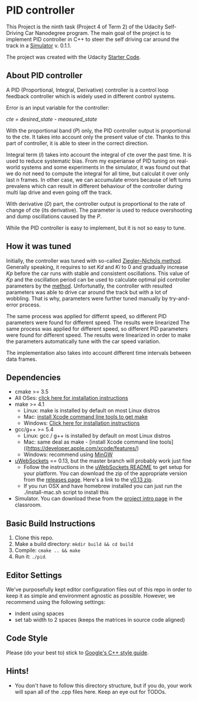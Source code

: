# PID controller
This Project is the ninth task (Project 4 of Term 2) of the Udacity Self-Driving Car Nanodegree program. The main goal of the project is to implement PID controller in C++ to steer the self driving car around the track in a [Simulator](https://github.com/udacity/CarND-PID-Control-Project/releases) v. 0.1.1.

The project was created with the Udacity [Starter Code](https://github.com/udacity/CarND-PID-Control-Project).

## About PID controller

A PID (Proportional, Integral, Derivative) controller is a control loop feedback controller which is widely used in different control systems.

Error is an input variable for the controller:

_cte = desired_state - measured_state_

With the proportional band (_P_) only, the PID controller output is proportional to the cte. It takes into account only the present value of cte. Thanks to this part of controller, it is able to steer in the correct direction.

Integral term (_I_) takes into account the integral of cte over the past time. It is used to reduce systematic bias. From my experianse of PID tuning on real-world systems and some experiments in the simulator, it was found out that we do not need to compute the integral for all time, but calculat it over only last n frames. In other case, we can accumulate errors because of left turns prevalens which can result in different behaviour of the controller during multi lap drive and even going off the track.

With derivative (_D_) part, the controller output is proportional to the rate of change of cte (its derivative). The parameter is used to reduce overshooting and dump oscillations caused by the _P_.

While the PID controller is easy to implement, but it is not so easy to tune.

## How it was tuned

Initially, the controller was tuned with so-called [Ziegler–Nichols method](http://staff.guilan.ac.ir/staff/users/chaibakhsh/fckeditor_repo/file/documents/Optimum%20Settings%20for%20Automatic%20Controllers%20(Ziegler%20and%20Nichols,%201942).pdf). Generally speaking, it requires to set _Kd_ and _Ki_ to 0 and gradually increase _Kp_ before the car runs with stable and consistent oscillations. This value of _Kp_  and the oscillation period can be used to calculate optimal pid controller parameters by the [method](http://www.mstarlabs.com/control/znrule.html). Unfortunatly, the controller with resulted parameters was able to drive car around the track but with a lot of wobbling. That is why, parameters were further tuned manually by try-and-error process.

The same process was applied for differnt speed, so different PID parameters were found for different speed. The results were linearized The same process was applied for different speed, so different PID parameters were found for different speed. The results were linearized in order to make the parameters automatically tune with the car speed variation.

The implementation also takes into account different time intervals between data frames.

## Dependencies

* cmake >= 3.5
 * All OSes: [click here for installation instructions](https://cmake.org/install/)
* make >= 4.1
  * Linux: make is installed by default on most Linux distros
  * Mac: [install Xcode command line tools to get make](https://developer.apple.com/xcode/features/)
  * Windows: [Click here for installation instructions](http://gnuwin32.sourceforge.net/packages/make.htm)
* gcc/g++ >= 5.4
  * Linux: gcc / g++ is installed by default on most Linux distros
  * Mac: same deal as make - [install Xcode command line tools]((https://developer.apple.com/xcode/features/)
  * Windows: recommend using [MinGW](http://www.mingw.org/)
* [uWebSockets](https://github.com/uWebSockets/uWebSockets) == 0.13, but the master branch will probably work just fine
  * Follow the instructions in the [uWebSockets README](https://github.com/uWebSockets/uWebSockets/blob/master/README.md) to get setup for your platform. You can download the zip of the appropriate version from the [releases page](https://github.com/uWebSockets/uWebSockets/releases). Here's a link to the [v0.13 zip](https://github.com/uWebSockets/uWebSockets/archive/v0.13.0.zip).
  * If you run OSX and have homebrew installed you can just run the ./install-mac.sh script to install this
* Simulator. You can download these from the [project intro page](https://github.com/udacity/CarND-PID-Control-Project/releases) in the classroom.

## Basic Build Instructions

1. Clone this repo.
2. Make a build directory: `mkdir build && cd build`
3. Compile: `cmake .. && make`
4. Run it: `./pid`. 

## Editor Settings

We've purposefully kept editor configuration files out of this repo in order to
keep it as simple and environment agnostic as possible. However, we recommend
using the following settings:

* indent using spaces
* set tab width to 2 spaces (keeps the matrices in source code aligned)

## Code Style

Please (do your best to) stick to [Google's C++ style guide](https://google.github.io/styleguide/cppguide.html).

## Hints!

* You don't have to follow this directory structure, but if you do, your work
  will span all of the .cpp files here. Keep an eye out for TODOs.

